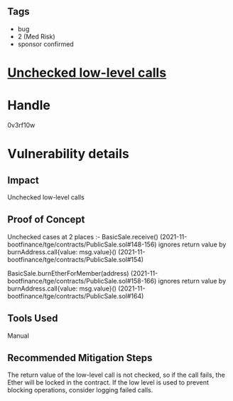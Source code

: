 ## Tags

- bug
- 2 (Med Risk)
- sponsor confirmed

# [Unchecked low-level calls](https://github.com/code-423n4/2021-11-bootfinance-findings/issues/145) 

# Handle

0v3rf10w


# Vulnerability details

## Impact
Unchecked low-level calls

## Proof of Concept
Unchecked cases at 2 places :-
BasicSale.receive() (2021-11-bootfinance/tge/contracts/PublicSale.sol#148-156) ignores return value by burnAddress.call{value: msg.value}() (2021-11-bootfinance/tge/contracts/PublicSale.sol#154)

BasicSale.burnEtherForMember(address) (2021-11-bootfinance/tge/contracts/PublicSale.sol#158-166) ignores return value by burnAddress.call{value: msg.value}() (2021-11-bootfinance/tge/contracts/PublicSale.sol#164)


## Tools Used
Manual

## Recommended Mitigation Steps
The return value of the low-level call is not checked, so if the call fails, the Ether will be locked in the contract. If the low level is used to prevent blocking operations, consider logging failed calls.

